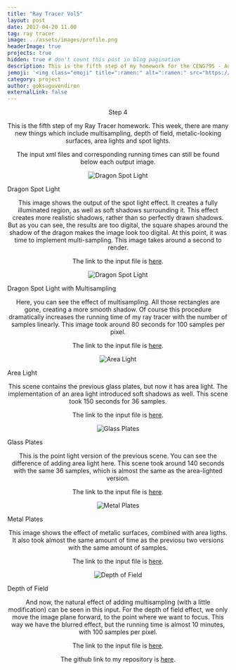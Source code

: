 ```yaml
---
title: "Ray Tracer Vol5"
layout: post
date: 2017-04-20 11.00
tag: ray tracer
image: ../assets/images/profile.png
headerImage: true
projects: true
hidden: true # don't count this post in blog pagination
description: This is the fifth step of my homework for the CENG795 - Advanced Ray Tracing course.
jemoji: '<img class="emoji" title=":ramen:" alt=":ramen:" src="https://assets.github.com/images/icons/emoji/unicode/1f320.png" height="20" width="20" align="absmiddle">'
category: project
author: goksuguvendiren
externalLink: false
---
```

<center> Step 4 </center>
<center>
<p>
This is the fifth step of my Ray Tracer homework. This week, there are many new things which include 
multisampling, depth of field, metalic-looking surfaces, area lights and spot lights. 
</p>

<p>
The input xml files and corresponding running times can still be found below each output image.
</p>

</center>

<p align="center">
  <img src="../assets/images/5/dragon_spot_light.png" alt="Dragon Spot Light"/>
  <figcaption>Dragon Spot Light</figcaption>
</p>
<center>

<p>
This image shows the output of the spot light effect. It creates a fully illuminated region, as well
 as soft shadows surrounding it. This effect creates more realistic shadows, rather than so perfectly 
 drawn shadows. But as you can see, the results are too digital, the square shapes around the shadow 
 of the dragon makes the image look too digital. At this point, it was time to implement multi-sampling. 
 This image takes around a second to render.
</p>
<p>
The link to the input file is 
<a href="https://github.com/goksuguvendiren/AdvancedRayTracing/blob/master/inputs/5/dragon_spot_light.xml">here</a>.
</p>
</center>

<p align="center">
  <img src="../assets/images/5/dragon_spot_light_msaa.png" alt="Dragon Spot Light"/>
  <figcaption>Dragon Spot Light with Multisampling</figcaption>
</p>

<center>
<p>
Here, you can see the effect of multisampling. All those rectangles are gone, creating a more smooth shadow.
Of course this procedure dramatically increases the running time of my ray tracer with the number of samples 
linearly. This image took around 80 seconds for 100 samples per pixel.
</p>
<p>
The link to the input file is 
<a href="https://github.com/goksuguvendiren/AdvancedRayTracing/blob/master/inputs/5/dragon_spot_light_msaa.xml">here</a>.
</p>
</center>


<p align="center">
  <img src="../assets/images/5/glass_plates_area.png" alt="Area Light"/>
  <figcaption>Area Light</figcaption>
</p>

<center>
<p>
This scene contains the previous glass plates, but now it has area light. The implementation of an area light
introduced soft shadows as well. This scene took 150 seconds for 36 samples. 
</p>
<p>
The link to the input file is 
<a href="https://github.com/goksuguvendiren/AdvancedRayTracing/blob/master/inputs/5/glass_plates_area.xml">here</a>.
</p>
</center>


<p align="center">
  <img src="../assets/images/5/glass_plates_point.png" alt="Glass Plates"/>
  <figcaption>Glass Plates</figcaption>
</p>

<center>
<p>
This is the point light version of the previous scene. You can see the difference of adding area light here. 
This scene took around 140 seconds with the same 36 samples, which is almost the same as the area-lighted version.
</p>
<p>
The link to the input file is 
<a href="https://github.com/goksuguvendiren/AdvancedRayTracing/blob/master/inputs/5/glass_plates_point.xml">here</a>.
</p>
</center>


<p align="center">
  <img src="../assets/images/5/metal_plates_area.png" alt="Metal Plates"/>
  <figcaption>Metal Plates</figcaption>
</p>

<center>
<p>
This image shows the effect of metalic surfaces, combined with area ligths. It also took almost the same amount
of time as the previosu two versions with the same amount of samples.
</p>
<p>
The link to the input file is 
<a href="https://github.com/goksuguvendiren/AdvancedRayTracing/blob/master/inputs/5/metal_plates_area.xml">here</a>.
</p>
</center>


<p align="center">
  <img src="../assets/images/5/spheres_dof.png" alt="Depth of Field"/>
  <figcaption>Depth of Field</figcaption>
</p>

<center>
<p>
And now, the natural effect of adding multisampling (with a little modification) can be seen in this input. For
the depth of field effect, we only move the image plane forward, to the point where we want to focus. This way
we have the blurred effect, but the running time is almost 10 minutes, with 100 samples per pixel.
</p>
<p>
The link to the input file is 
<a href="https://github.com/goksuguvendiren/AdvancedRayTracing/blob/master/inputs/5/spheres_dof.xml">here</a>.
</p>
</center>


<center>
<p>
The github link to my repository is <a href="https://github.com/goksuguvendiren/AdvancedRayTracing">here</a>.
</p>

</center>

